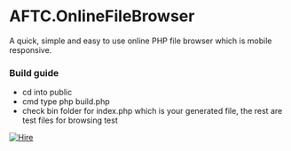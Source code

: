 # AFTC.OnlineFileBrowser
A quick, simple and easy to use online PHP file browser which is mobile responsive.


### Build guide

 - cd into public
 - cmd type php build.php
 - check bin folder for index.php which is your generated file, the rest are test files for browsing test



<a href="http://pph.me/Darcey" target="_blank" title="I am available for hire, click here!">![Hire](http://www.allforthecode.com/images/pph_widget.jpg)</a>